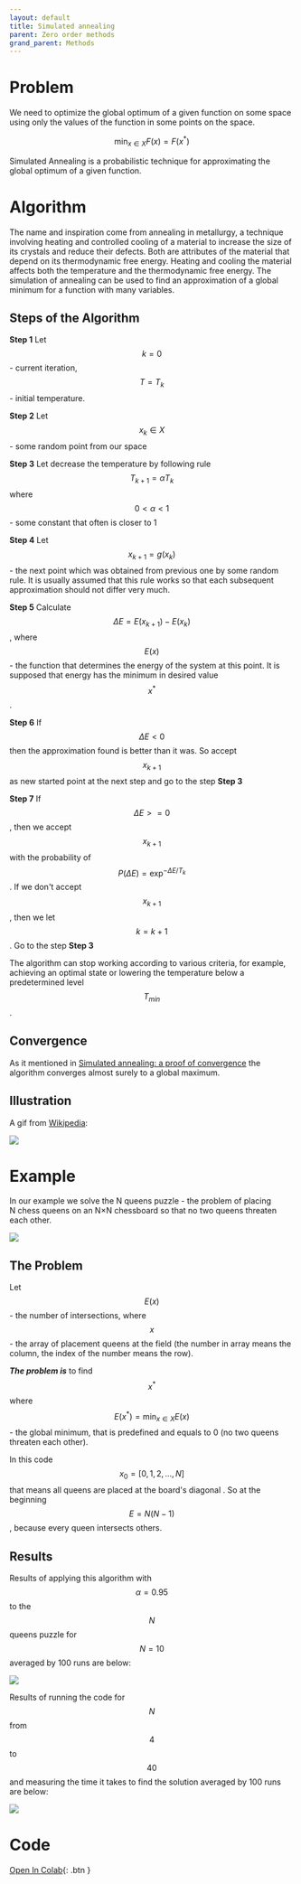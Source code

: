 ```yaml
---
layout: default
title: Simulated annealing
parent: Zero order methods
grand_parent: Methods
---
```


# Problem

We need to optimize the global optimum of a given function on some space using only the values of the function in some points on the space.

$$
\min_{x \in X} F(x) = F(x^*)
$$

Simulated Annealing is a probabilistic technique for approximating the global optimum of a given function.

# Algorithm

The name and inspiration come from annealing in metallurgy, a technique involving heating and controlled cooling of a material to increase the size of its crystals and reduce their defects. Both are attributes of the material that depend on its thermodynamic free energy. Heating and cooling the material affects both the temperature and the thermodynamic free energy. The simulation of annealing can be used to find an approximation of a global minimum for a function with many variables.

## Steps of the Algorithm

**Step 1** Let $$ k = 0 $$ - current iteration, $$T = T_k$$ - initial temperature.

**Step 2** Let $$x_k \in X$$ - some random point from our space

**Step 3** Let decrease the temperature by following rule $$T_{k+1} = \alpha T_k$$ where $$ 0 < \alpha < 1$$ - some constant that often is closer to 1

**Step 4** Let $$x_{k+1} = g(x_k)$$ - the next point which was obtained from previous one by some random rule. It is usually assumed that this rule works so that each subsequent approximation should not differ very much.

**Step 5** Calculate $$\Delta E = E(x_{k+1}) - E(x_{k})$$, where $$E(x)$$ - the function that determines the energy of the system at this point. It is supposed that energy has the minimum in desired value $$x^*$$.

**Step 6** If $$\Delta E < 0$$ then the approximation found is better than it was. So accept $$x_{k+1}$$ as new started point at the next step and go to the step **Step 3**

**Step 7** If $$\Delta E >= 0$$, then we accept $$x_{k+1}$$ with the probability of $$P(\Delta E) = \exp^{-\Delta E / T_k}$$. If we don't accept $$x_{k+1}$$, then we let $$k = k+ 1$$. Go to the step **Step 3**

The algorithm can stop working according to various criteria, for example, achieving an optimal state or lowering the temperature below a predetermined level $$T_{min}$$.

## Convergence

As it mentioned in [Simulated annealing: a proof of convergence](https://ieeexplore.ieee.org/document/295910) the algorithm converges almost surely to a global maximum.

## Illustration

A gif from [Wikipedia](https://en.wikipedia.org/wiki/Simulated_annealing):

![](./sa_wiki.gif)

# Example

In our example we solve the N queens puzzle - the problem of placing N chess queens on an N×N chessboard so that no two queens threaten each other.

![](./queens.svg)

## The Problem

Let $$E(x)$$ - the number of intersections, where $$x$$ - the array of placement queens at the field (the number in array means the column, the index of the number means the row).

**_The problem is_** to find $$x^*$$ where $$E(x^*) =  \min_{x \in X} E(x)$$ - the global minimum, that is predefined and equals to 0 (no two queens threaten each other).

In this code $$x_0 = [0,1,2,...,N]$$ that means all queens are placed at the board's diagonal . So at the beginning $$E = N(N-1)$$, because every queen intersects others.

## Results

Results of applying this algorithm with $$\alpha = 0.95$$ to the $$N$$ queens puzzle for $$N = 10$$ averaged by 100 runs are below:

![](./sa-example.svg)

Results of running the code for $$N$$ from $$4$$ to $$40$$ and measuring the time it takes to find the solution averaged by 100 runs are below:

![](./sa-runs.svg)

# Code
[Open In Colab](https://colab.research.google.com/github/MerkulovDaniil/optim/blob/master/assets/Notebooks/Simulated%20annealing.ipynb){: .btn }
